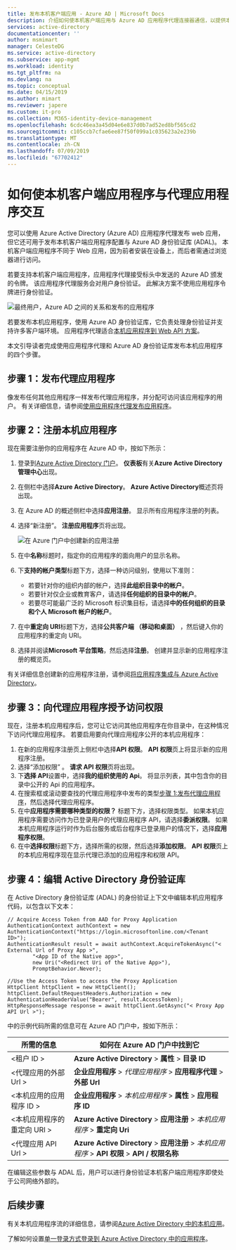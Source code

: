 ```yaml
---
title: 发布本机客户端应用 - Azure AD | Microsoft Docs
description: 介绍如何使本机客户端应用与 Azure AD 应用程序代理连接器通信，以提供本地应用的安全远程访问。
services: active-directory
documentationcenter: ''
author: msmimart
manager: CelesteDG
ms.service: active-directory
ms.subservice: app-mgmt
ms.workload: identity
ms.tgt_pltfrm: na
ms.devlang: na
ms.topic: conceptual
ms.date: 04/15/2019
ms.author: mimart
ms.reviewer: japere
ms.custom: it-pro
ms.collection: M365-identity-device-management
ms.openlocfilehash: 6cdc46ea3a45d04e6e837d0b7ad52ed8bf565cd2
ms.sourcegitcommit: c105ccb7cfae6ee87f50f099a1c035623a2e239b
ms.translationtype: MT
ms.contentlocale: zh-CN
ms.lasthandoff: 07/09/2019
ms.locfileid: "67702412"
---
```

# <a name="how-to-enable-native-client-applications-to-interact-with-proxy-applications"></a>如何使本机客户端应用程序与代理应用程序交互

您可以使用 Azure Active Directory (Azure AD) 应用程序代理发布 web 应用，但它还可用于发布本机客户端应用程序配置与 Azure AD 身份验证库 (ADAL)。 本机客户端应用程序不同于 Web 应用，因为前者安装在设备上，而后者需通过浏览器进行访问。

若要支持本机客户端应用程序，应用程序代理接受标头中发送的 Azure AD 颁发的令牌。 该应用程序代理服务会对用户身份验证。 此解决方案不使用应用程序令牌进行身份验证。

![最终用户，Azure AD 之间的关系和发布的应用程序](./media/application-proxy-configure-native-client-application/richclientflow.png)

若要发布本机应用程序，使用 Azure AD 身份验证库，它负责处理身份验证并支持许多客户端环境。 应用程序代理适合[本机应用程序到 Web API 方案](../develop/native-app.md)。

本文引导读者完成使用应用程序代理和 Azure AD 身份验证库发布本机应用程序的四个步骤。

## <a name="step-1-publish-your-proxy-application"></a>步骤 1：发布代理应用程序

像发布任何其他应用程序一样发布代理应用程序，并分配可访问该应用程序的用户。 有关详细信息，请参阅[使用应用程序代理发布应用程序](application-proxy-add-on-premises-application.md)。

## <a name="step-2-register-your-native-application"></a>步骤 2：注册本机应用程序

现在需要注册你的应用程序在 Azure AD 中，按如下所示：

1. 登录到[Azure Active Directory 门户](https://aad.portal.azure.com/)。 **仪表板**有关**Azure Active Directory 管理中心**出现。
1. 在侧栏中选择**Azure Active Directory**。 **Azure Active Directory**概述页将出现。
1. 在 Azure AD 的概述侧栏中选择**应用注册**。 显示所有应用程序注册的列表。
1. 选择“新注册”。  **注册应用程序**页将出现。

   ![在 Azure 门户中创建新的应用注册](./media/application-proxy-configure-native-client-application/create.png)

1. 在中**名称**标题时，指定你的应用程序的面向用户的显示名称。
1. 下**支持的帐户类型**标题下方，选择一种访问级别，使用以下准则：

   - 若要针对你的组织内部的帐户，选择**此组织目录中的帐户**。
   - 若要针对仅企业或教育客户，请选择**任何组织的目录中的帐户**。
   - 若要尽可能最广泛的 Microsoft 标识集目标，请选择**中的任何组织的目录和个人 Microsoft 帐户的帐户**。

1. 在中**重定向 URI**标题下方，选择**公共客户端 （移动和桌面）** ，然后键入你的应用程序的重定向 URI。
1. 选择并阅读**Microsoft 平台策略**，然后选择**注册**。 创建并显示新的应用程序注册的概览页。

有关详细信息创建新的应用程序注册，请参阅[将应用程序集成与 Azure Active Directory](../develop/quickstart-v1-integrate-apps-with-azure-ad.md)。

## <a name="step-3-grant-access-to-your-proxy-application"></a>步骤 3：向代理应用程序授予访问权限

现在，注册本机应用程序后，您可让它访问其他应用程序在你目录中，在这种情况下访问代理应用程序。 若要启用要向代理应用程序公开的本机应用程序：

1. 在新的应用程序注册页上侧栏中选择**API 权限**。 **API 权限**页上将显示新的应用程序注册。
1. 选择“添加权限”  。 **请求 API 权限**页将出现。
1. 下**选择 API**设置中，选择**我的组织使用的 Api**。 将显示列表，其中包含你的目录中公开的 Api 的应用程序。
1. 在搜索框或滚动要查找的代理应用程序中发布的类型[步骤 1:发布代理应用程序](#step-1-publish-your-proxy-application)，然后选择代理应用程序。
1. 在中**应用程序需要哪种类型的权限？** 标题下方，选择权限类型。 如果本机应用程序需要访问作为已登录用户的代理应用程序 API，请选择**委派权限**。 如果本机应用程序运行时作为后台服务或后台程序已登录用户的情况下，选择**应用程序权限**。
1. 在中**选择权限**标题下方，选择所需的权限，然后选择**添加权限**。 **API 权限**页上的本机应用程序现在显示代理已添加的应用程序和权限 API。

## <a name="step-4-edit-the-active-directory-authentication-library"></a>步骤 4：编辑 Active Directory 身份验证库

在 Active Directory 身份验证库 (ADAL) 的身份验证上下文中编辑本机应用程序代码，以包含以下文本：

```
// Acquire Access Token from AAD for Proxy Application
AuthenticationContext authContext = new AuthenticationContext("https://login.microsoftonline.com/<Tenant ID>");
AuthenticationResult result = await authContext.AcquireTokenAsync("< External Url of Proxy App >",
        "<App ID of the Native app>",
        new Uri("<Redirect Uri of the Native App>"),
        PromptBehavior.Never);

//Use the Access Token to access the Proxy Application
HttpClient httpClient = new HttpClient();
httpClient.DefaultRequestHeaders.Authorization = new AuthenticationHeaderValue("Bearer", result.AccessToken);
HttpResponseMessage response = await httpClient.GetAsync("< Proxy App API Url >");
```

中的示例代码所需的信息可在 Azure AD 门户中，按如下所示：

| 所需的信息 | 如何在 Azure AD 门户中找到它 |
| --- | --- |
| \<租户 ID > | **Azure Active Directory** > **属性** > **目录 ID** |
| \<代理应用的外部 Url > | **企业应用程序** > *代理应用程序* > **应用程序代理** > **外部 Url** |
| \<本机应用的应用程序 ID > | **企业应用程序** > *本机应用程序* > **属性** > **应用程序 ID** |
| \<本机应用程序的重定向 URI > | **Azure Active Directory** > **应用注册** > *本机应用程序* > **重定向 Uri** |
| \<代理应用 API Url > | **Azure Active Directory** > **应用注册** > *本机应用程序* > **API 权限**  >  **API / 权限名称** |

在编辑这些参数与 ADAL 后，用户可以进行身份验证本机客户端应用程序即使处于公司网络外部的。

## <a name="next-steps"></a>后续步骤

有关本机应用程序流的详细信息，请参阅[Azure Active Directory 中的本机应用](../develop/native-app.md)。

了解如何设置[单一登录方式登录到 Azure Active Directory 中的应用程序](what-is-single-sign-on.md#choosing-a-single-sign-on-method)。
